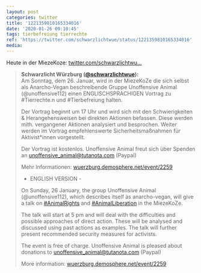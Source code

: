 ```yaml
---
layout: post
categories: twitter
title: '1221359810165334016'
date: '2020-01-26 09:10:45'
tags: tierbefreiung tierrechte
ref: 'https://twitter.com/schwarzlichtwue/status/1221359810165334016'
media:
---
```

Heute in der MiezeKoze: [twitter.com/schwarzlichtwu…](https://twitter.com/schwarzlichtwue/status/1220275755868925952) 


> <b>Schwarzlicht Würzburg ([@schwarzlichtwue](https://twitter.com/schwarzlichtwue)):</b>  
>Am Sonntag, dem 26. Januar, wird in der MiezeKoZe die sich selbst als Anarcho-Vegan beschreibende Gruppe Unoffensive Animal (@unoffensive112) einen ENGLISCHSPRACHIGEN Vortrag zu #Tierrechte.n und #Tierbefreiung halten.    
>  
>  
>Der Vortrag beginnt um 17 Uhr und wird sich mit den Schwierigkeiten &amp; Herangehensweisen bei direkten Aktionen befassen. Diese werden mith. vergangener Aktionen analysiert und besprochen. Weiter werden im Vortrag empfehlenswerte Sicherheitsmaßnahmen für Aktivist\*innen vorgestellt.   
>  
>  
>Der Vortrag ist kostenlos. Unoffensive Animal freut sich über Spenden an unoffensive_animal@tutanota.com (Paypal)  
>  
>  
>  
>Mehr Informationen: [wuerzburg.demosphere.net/event/2259](https://wuerzburg.demosphere.net/event/2259)   
>  
>  
>- ENGLISH VERSION -  
>  
>  
>  
>On Sunday, 26 January, the group Unoffensive Animal (@unoffensive112), which describes itself as anarcho-vegan, will give a talk on [#AnimalRights](/t/animalrights) and [#AnimalLiberation](/t/animalliberation) in the MiezeKoZe.   
>  
>  
>The talk will start at 5 pm and will deal with the difficulties and possible approaches of direct action. These will be analysed and discussed using past actions as examples. The talk will further present recommended security measures for activists.   
>  
>  
>The event is free of charge. Unoffensive Animal is pleased about donations to unoffensive_animal@tutanota.com (Paypal)  
>  
>  
>  
>More information: [wuerzburg.demosphere.net/event/2259](https://wuerzburg.demosphere.net/event/2259)   
>  
>  

